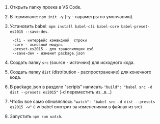 ﻿1. Открыть папку проека в VS Code.
2. В терминале: `npm init -y` (-y - параметры по умолчанию).
3. Установить babel: `npm install babel-cli babel-core babel-preset-es2015 --save-dev`. 

        -cli - интерфейс командной  строки
        -core - основной модуль
        -preset-es2015 - для транспиляции es6
        --save-dev - изменит package.json

4. Создать папку `src` (source - источник) для исходного кода.
5. Создать папку `dist` (distribution - распространение) для конечного кода.
6. В package.json в разделе "scripts" написать `"build": "babel src -d dist --presets es2015"` (-d переместить из...в...)
7. Чтобы все само обновлялось `"watch": "babel src -d dist --presets es2015 -w"` (-w babel смотрит за изменениями в файлах из src)
8. Запустить `npm run watch`.